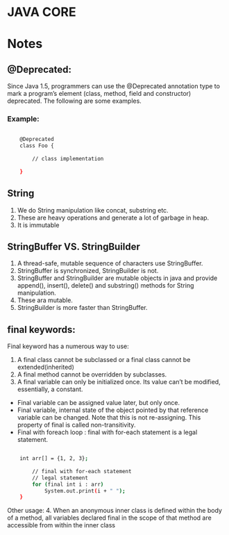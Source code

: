 # JAVA CORE

# Notes

## @Deprecated:

Since Java 1.5, programmers can use the @Deprecated annotation type to mark a program’s element (class, method, field and constructor) deprecated. The following are some examples.

### Example:

``` bash

	@Deprecated
	class Foo {
	 
		// class implementation
	 
	}
```

## String

1. We do String manipulation like concat, substring etc.
2. These are heavy operations and generate a lot of garbage in heap.
3. It is immutable

## StringBuffer VS. StringBuilder

1. A thread-safe, mutable sequence of characters use StringBuffer.
2. StringBuffer is synchronized, StringBuilder is not.
3. StringBuffer and StringBuilder are mutable objects in java and provide append(), insert(), delete() and substring() methods for String manipulation.
4. These ara mutable.
5. StringBuilder is more faster than StringBuffer.

## final keywords:

Final keyword has a numerous way to use:

1. A final class cannot be subclassed or a final class cannot be extended(inherited)
2. A final method cannot be overridden by subclasses. 
3. A final variable can only be initialized once. Its value can’t be modified, essentially, a constant.
- Final variable can be assigned value later, but only once.
- Final variable, internal state of the object pointed by that reference variable can be changed. Note that this is not re-assigning. This property of final is called non-transitivity.
- Final with foreach loop : final with for-each statement is a legal statement.
``` bash

    int arr[] = {1, 2, 3}; 
          
        // final with for-each statement 
        // legal statement 
        for (final int i : arr) 
            System.out.print(i + " "); 
    }  
```
Other usage:
4. When an anonymous inner class is defined within the body of a method, all variables declared final in the scope of that method are accessible from within the inner class